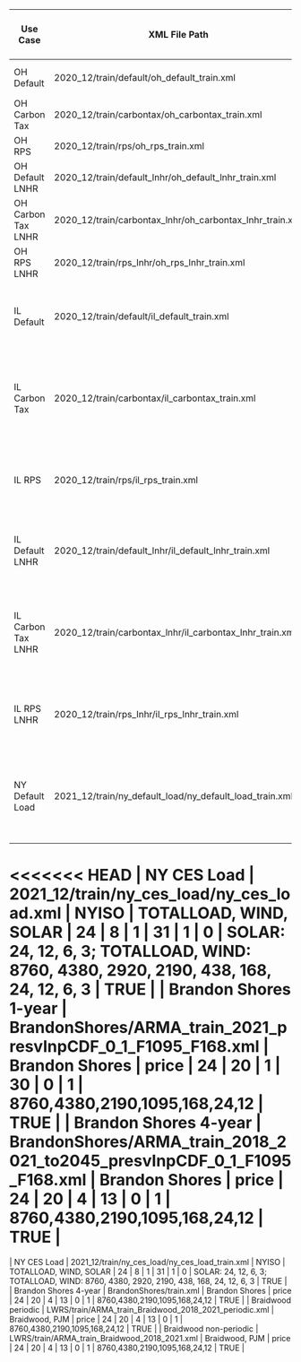 | Use Case              | XML File Path                                                                     | Location       | Variables              | Pivot Length | \# Clusters | \# Data Years | \# Years in Output | AR order | MA order | Fourier Periods                                                                       | Preserve Input CDF? |
| --------------------- | --------------------------------------------------------------------------------- | -------------- | ---------------------- | ------------ | ----------- | ------------- | ------------------ | -------- | -------- | ------------------------------------------------------------------------------------- | ------------------- |
| OH Default            | 2020\_12/train/default/oh\_default\_train.xml                                     | Ohio           | TOTALLOAD              | 168          | 20          | 8             | 36                 | 2        | 0        | 8760, 4380, 2920, 2190, 438, 24, 12, 6                                                | FALSE               |
| OH Carbon Tax         | 2020\_12/train/carbontax/oh\_carbontax\_train.xml                                 | Ohio           | TOTALLOAD              | 168          | 9           | 8             | 36                 | 1        | 1        | 8760, 2190, 12                                                                        | FALSE               |
| OH RPS                | 2020\_12/train/rps/oh\_rps\_train.xml                                             | Ohio           | TOTALLOAD              | 168          | 9           | 8             | 36                 | 1        | 1        | 8760, 2190, 12                                                                        | FALSE               |
| OH Default LNHR       | 2020\_12/train/default\_lnhr/oh\_default\_lnhr\_train.xml                         | Ohio           | TOTALLOAD              | 168          | 9           | 8             | 36                 | 1        | 1        | 8760, 2190, 12                                                                        | FALSE               |
| OH Carbon Tax LNHR    | 2020\_12/train/carbontax\_lnhr/oh\_carbontax\_lnhr\_train.xml                     | Ohio           | TOTALLOAD              | 168          | 9           | 8             | 36                 | 1        | 1        | 8760, 2190, 12                                                                        | FALSE               |
| OH RPS LNHR           | 2020\_12/train/rps\_lnhr/oh\_rps\_lnhr\_train.xml                                 | Ohio           | TOTALLOAD              | 168          | 9           | 8             | 36                 | 1        | 1        | 8760, 2190, 12                                                                        | FALSE               |
| IL Default            | 2020\_12/train/default/il\_default\_train.xml                                     | Illinois       | TOTALLOAD              | 24           | 30          | 8             | 36                 | 0        | 1        | 8760, 4380, 2920, 2190, 1460, 1095, 584, 438, 168, 96, 24, 12, 8, 6                   | FALSE               |
| IL Carbon Tax         | 2020\_12/train/carbontax/il\_carbontax\_train.xml                                 | Illinois       | TOTALLOAD              | 24           | 30          | 8             | 36                 | 0        | 1        | 8760, 4380, 2190, 1251.42, 973, 515.29411, 438, 172, 168, 33.6, 23.93442623, 12, 8, 6 | FALSE               |
| IL RPS                | 2020\_12/train/rps/il\_rps\_train.xml                                             | Illinois       | TOTALLOAD              | 24           | 30          | 8             | 36                 | 0        | 1        | 8760, 4380, 2920, 2190, 1460, 1095, 584, 438, 168, 96, 24, 12, 8, 6                   | FALSE               |
| IL Default LNHR       | 2020\_12/train/default\_lnhr/il\_default\_lnhr\_train.xml                         | Illinois       | TOTALLOAD              | 24           | 30          | 8             | 36                 | 0        | 1        | 8760, 4380, 2920, 2190, 1460, 1095, 584, 438, 168, 96, 24, 12, 8, 6                   | FALSE               |
| IL Carbon Tax LNHR    | 2020\_12/train/carbontax\_lnhr/il\_carbontax\_lnhr\_train.xml                     | Illinois       | TOTALLOAD              | 24           | 30          | 8             | 36                 | 0        | 1        | 8760, 4380, 2190, 1251.42, 973, 515.29411, 438, 172, 168, 33.6, 23.93442623, 12, 8, 6 | FALSE               |
| IL RPS LNHR           | 2020\_12/train/rps\_lnhr/il\_rps\_lnhr\_train.xml                                 | Illinois       | TOTALLOAD              | 24           | 30          | 8             | 36                 | 0        | 1        | 8760, 4380, 2920, 2190, 1460, 1095, 584, 438, 168, 96, 24, 12, 8, 6                   | FALSE               |
| NY Default Load       | 2021\_12/train/ny\_default\_load/ny\_default\_load\_train.xml                     | NYISO          | TOTALLOAD, WIND, SOLAR | 24           | 8           | 1             | 31                 | 1        | 0        | SOLAR: 24, 12; TOTALLOAD, WIND: 8760, 4380, 2920, 2190, 438, 168, 24, 12, 6, 3        | TRUE                |
<<<<<<< HEAD
| NY CES Load           | 2021\_12/train/ny\_ces\_load/ny\_ces\_load.xml                                    | NYISO          | TOTALLOAD, WIND, SOLAR | 24           | 8           | 1             | 31                 | 1        | 0        | SOLAR: 24, 12, 6, 3; TOTALLOAD, WIND: 8760, 4380, 2920, 2190, 438, 168, 24, 12, 6, 3  | TRUE                |
| Brandon Shores 1-year | BrandonShores/ARMA\_train\_2021\_presvInpCDF\_0\_1\_F1095\_F168.xml               | Brandon Shores | price                  | 24           | 20          | 1             | 30                 | 0        | 1        | 8760,4380,2190,1095,168,24,12                                                         | TRUE                |
| Brandon Shores 4-year | BrandonShores/ARMA\_train\_2018\_2021\_to2045\_presvInpCDF\_0\_1\_F1095\_F168.xml | Brandon Shores | price                  | 24           | 20          | 4             | 13                 | 0        | 1        | 8760,4380,2190,1095,168,24,12                                                         | TRUE                |
=======
| NY CES Load           | 2021\_12/train/ny\_ces\_load/ny\_ces\_load\_train.xml                             | NYISO          | TOTALLOAD, WIND, SOLAR | 24           | 8           | 1             | 31                 | 1        | 0        | SOLAR: 24, 12, 6, 3; TOTALLOAD, WIND: 8760, 4380, 2920, 2190, 438, 168, 24, 12, 6, 3  | TRUE                |
| Brandon Shores 4-year | BrandonShores/train.xml | Brandon Shores | price                  | 24           | 20          | 4             | 13                 | 0        | 1        | 8760,4380,2190,1095,168,24,12                                                         | TRUE                |
| Braidwood periodic | LWRS/train/ARMA\_train\_Braidwood\_2018\_2021\_periodic.xml | Braidwood, PJM | price                  | 24           | 20          | 4             | 13                 | 0        | 1        | 8760,4380,2190,1095,168,24,12                                                         | TRUE                |
| Braidwood non-periodic | LWRS/train/ARMA\_train\_Braidwood\_2018\_2021.xml | Braidwood, PJM | price                  | 24           | 20          | 4             | 13                 | 0        | 1        | 8760,4380,2190,1095,168,24,12                                                         | TRUE                |

